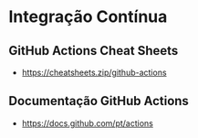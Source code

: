 # Integração Contínua

## GitHub Actions Cheat Sheets

- https://cheatsheets.zip/github-actions

## Documentação GitHub Actions

- https://docs.github.com/pt/actions